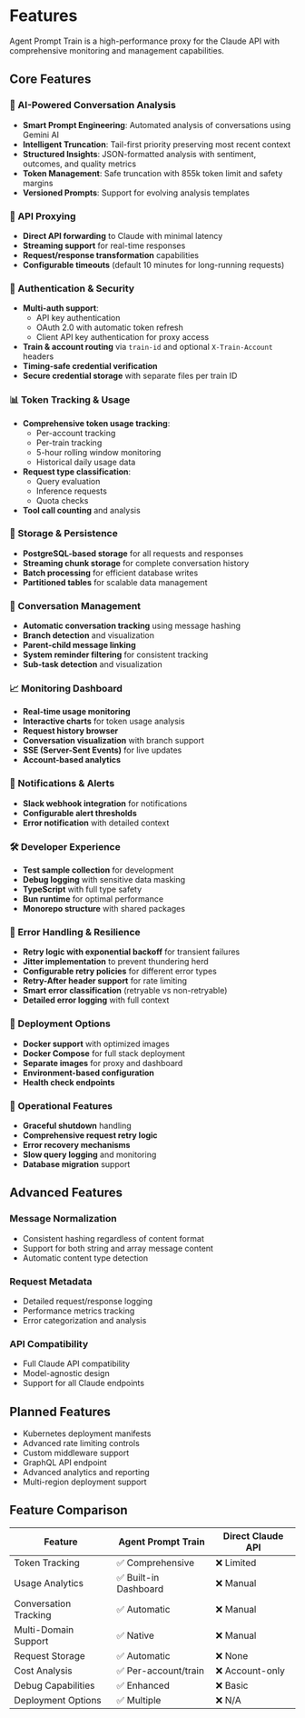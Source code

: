 # Features

Agent Prompt Train is a high-performance proxy for the Claude API with comprehensive monitoring and management capabilities.

## Core Features

### 🧠 AI-Powered Conversation Analysis

- **Smart Prompt Engineering**: Automated analysis of conversations using Gemini AI
- **Intelligent Truncation**: Tail-first priority preserving most recent context
- **Structured Insights**: JSON-formatted analysis with sentiment, outcomes, and quality metrics
- **Token Management**: Safe truncation with 855k token limit and safety margins
- **Versioned Prompts**: Support for evolving analysis templates

### 🚀 API Proxying

- **Direct API forwarding** to Claude with minimal latency
- **Streaming support** for real-time responses
- **Request/response transformation** capabilities
- **Configurable timeouts** (default 10 minutes for long-running requests)

### 🔐 Authentication & Security

- **Multi-auth support**:
  - API key authentication
  - OAuth 2.0 with automatic token refresh
  - Client API key authentication for proxy access
- **Train & account routing** via `train-id` and optional `X-Train-Account` headers
- **Timing-safe credential verification**
- **Secure credential storage** with separate files per train ID

### 📊 Token Tracking & Usage

- **Comprehensive token usage tracking**:
  - Per-account tracking
  - Per-train tracking
  - 5-hour rolling window monitoring
  - Historical daily usage data
- **Request type classification**:
  - Query evaluation
  - Inference requests
  - Quota checks
- **Tool call counting** and analysis

### 💾 Storage & Persistence

- **PostgreSQL-based storage** for all requests and responses
- **Streaming chunk storage** for complete conversation history
- **Batch processing** for efficient database writes
- **Partitioned tables** for scalable data management

### 🔄 Conversation Management

- **Automatic conversation tracking** using message hashing
- **Branch detection** and visualization
- **Parent-child message linking**
- **System reminder filtering** for consistent tracking
- **Sub-task detection** and visualization

### 📈 Monitoring Dashboard

- **Real-time usage monitoring**
- **Interactive charts** for token usage analysis
- **Request history browser**
- **Conversation visualization** with branch support
- **SSE (Server-Sent Events)** for live updates
- **Account-based analytics**

### 🔔 Notifications & Alerts

- **Slack webhook integration** for notifications
- **Configurable alert thresholds**
- **Error notification** with detailed context

### 🛠️ Developer Experience

- **Test sample collection** for development
- **Debug logging** with sensitive data masking
- **TypeScript** with full type safety
- **Bun runtime** for optimal performance
- **Monorepo structure** with shared packages

### 🔄 Error Handling & Resilience

- **Retry logic with exponential backoff** for transient failures
- **Jitter implementation** to prevent thundering herd
- **Configurable retry policies** for different error types
- **Retry-After header support** for rate limiting
- **Smart error classification** (retryable vs non-retryable)
- **Detailed error logging** with full context

### 🐳 Deployment Options

- **Docker support** with optimized images
- **Docker Compose** for full stack deployment
- **Separate images** for proxy and dashboard
- **Environment-based configuration**
- **Health check endpoints**

### 🔧 Operational Features

- **Graceful shutdown** handling
- **Comprehensive request retry logic**
- **Error recovery mechanisms**
- **Slow query logging** and monitoring
- **Database migration** support

## Advanced Features

### Message Normalization

- Consistent hashing regardless of content format
- Support for both string and array message content
- Automatic content type detection

### Request Metadata

- Detailed request/response logging
- Performance metrics tracking
- Error categorization and analysis

### API Compatibility

- Full Claude API compatibility
- Model-agnostic design
- Support for all Claude endpoints

## Planned Features

- Kubernetes deployment manifests
- Advanced rate limiting controls
- Custom middleware support
- GraphQL API endpoint
- Advanced analytics and reporting
- Multi-region deployment support

## Feature Comparison

| Feature               | Agent Prompt Train    | Direct Claude API |
| --------------------- | --------------------- | ----------------- |
| Token Tracking        | ✅ Comprehensive      | ❌ Limited        |
| Usage Analytics       | ✅ Built-in Dashboard | ❌ Manual         |
| Conversation Tracking | ✅ Automatic          | ❌ Manual         |
| Multi-Domain Support  | ✅ Native             | ❌ Manual         |
| Request Storage       | ✅ Automatic          | ❌ None           |
| Cost Analysis         | ✅ Per-account/train  | ❌ Account-only   |
| Debug Capabilities    | ✅ Enhanced           | ❌ Basic          |
| Deployment Options    | ✅ Multiple           | ❌ N/A            |
